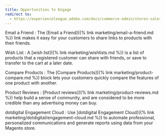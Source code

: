 ```yaml
---
title: Opportunities to Engage
redirect to:
  - https://experienceleague.adobe.com/docs/commerce-admin/stores-sales/introduction.html#shopping-assistance
---
```


Email a Friend
:  The [Email a Friend]({% link marketing/email-a-friend.md %}) link makes it easy for your customers to share links to products with their friends.

Wish List
:  A [wish list]({% link marketing/wishlists.md %}) is a list of products that a registered customer can share with friends, or save to transfer to the cart at a later date.

Compare Products
:  The [Compare Products]({% link marketing/product-compare.md %}) block lets your customers quickly compare the features of one product with another.

Product Reviews
:  [Product reviews]({% link marketing/product-reviews.md %}) help build a sense of community, and are considered to be more credible than any advertising money can buy.

dotdigital Engagement Cloud
: Use [dotdigital Engagement Cloud]({% link marketing/dotdigital/engagement-cloud.md %}) to automate professional, personalized communications and generate reports using data from your Magento store.
